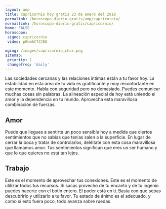 ```yaml
---
layout: amp
title: capricornio hoy gratis 23 de enero del 2018 
permalink: /horoscopo-diario-gratis/amp/capricornio/
normallink: /horoscopo-diario-gratis/capricornio/
home: FALSE
horoscopo:
 signo: capricornio
 video: pBbmhCTZJBU

ogimg: /images/capricornio_char.png
sitemap:
 priority: 1
 changefreq: 'daily'
---
```



Las sociedades cercanas y las relaciones íntimas están a tu favor hoy. La estabilidad en esta área de tu vida es gratificante y muy reconfortante en este momento. Habla con seguridad pero no demasiado. Puedes comunicar muchas cosas sin palabras. La alineación especial de hoy está uniendo el amor y la dependencia en tu mundo. Aprovecha esta maravillosa combinación de fuerzas.

## Amor

Puede que llegues a sentirte un poco sensible hoy a medida que ciertos sentimientos que no sabías que tenías salen a la superficie. En lugar de cerrar la boca y tratar de controlarlos, deléitate con esta cosa maravillosa que llamamos amor. Tus sentimientos significan que eres un ser humano y que lo que quieres no está tan lejos.

## Trabajo

Este es el momento de aprovechar tus conexiones. Este es el momento de utilizar todos tus recursos. Si sacas provecho de tu encanto y de tu ingenio puedes hacerte con el botín entero. El poder está en ti. Basta con que sepas descubrirlo y utilizarlo a tu favor. Tu estado de ánimo es el adecuado, y como si esto fuera poco, todo avanza sobre ruedas.